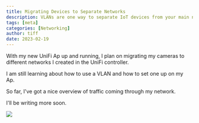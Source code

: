 ```yaml
---
title: Migrating Devices to Separate Networks
description: VLANs are one way to separate IoT devices from your main network
tags: [meta]
categories: [Networking]
author: tiff
date: 2023-02-19
---
```



With my new UniFi Ap up and running, I plan on migrating my cameras to different networks I created in the UniFi controller.

I am still learning about how to use a VLAN and how to set one up on my Ap.

So far, I've got a nice overview of traffic coming through my network.

I'll be writing more soon.


![](twhiteblog/image/upload/v1692760963/network_sxovp3.webp)